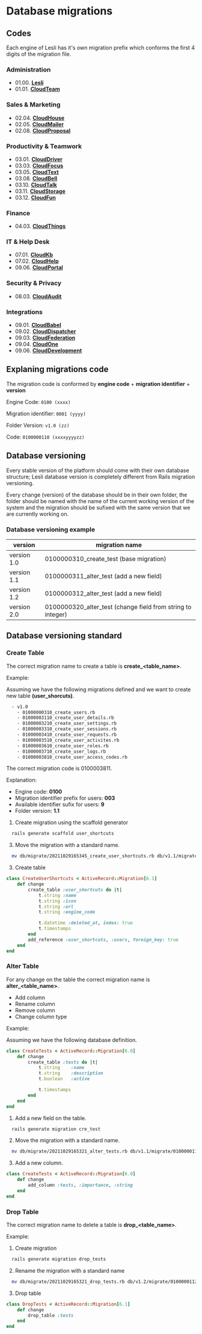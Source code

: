 # Database migrations

## Codes

Each engine of Lesli has it's own migration prefix which conforms the first 4 digits of the migration file.

### Administration
- 01.00. [**Lesli**](https://github.com/leitfaden/Lesli/blob/master/docs/db/database.md)
- 01.01. [**CloudTeam**](https://github.com/leitfaden/cloud_team/blob/master/docs/database.md)

### Sales & Marketing
- 02.04. [**CloudHouse**](https://github.com/leitfaden/cloud_house/blob/master/docs/database.md)
- 02.05. [**CloudMailer**](https://github.com/leitfaden/cloud_mailer/blob/master/docs/database.md)
- 02.08. [**CloudProposal**](https://github.com/leitfaden/cloud_proposal/blob/master/docs/database.md)

### Productivity & Teamwork
- 03.01. [**CloudDriver**](https://github.com/leitfaden/cloud_driver/blob/master/docs/database.md)
- 03.03. [**CloudFocus**](https://github.com/leitfaden/cloud_focus/blob/master/docs/database.md)
- 03.05. [**CloudText**](https://github.com/leitfaden/cloud_text/blob/master/docs/database.md)
- 03.08. [**CloudBell**](https://github.com/leitfaden/cloud_bell/blob/master/docs/database.md)
- 03.10. [**CloudTalk**](https://github.com/leitfaden/cloud_talk/blob/master/docs/database.md)
- 03.11. [**CloudStorage**](https://github.com/leitfaden/cloud_storage/blob/master/docs/database.md)
- 03.12. [**CloudFun**](https://github.com/leitfaden/cloud_fun/blob/master/docs/database.md)

### Finance
- 04.03. [**CloudThings**](https://github.com/leitfaden/cloud_things/blob/master/docs/database.md)

### IT & Help Desk
- 07.01. [**CloudKb**](https://github.com/leitfaden/cloud_kb/blob/master/docs/database.md)
- 07.02. [**CloudHelp**](https://github.com/leitfaden/cloud_help/blob/master/docs/database.md)
- 09.06. [**CloudPortal**](https://github.com/leitfaden/cloud_portal/blob/master/docs/database.md)
### Security & Privacy
- 08.03. [**CloudAudit**](https://github.com/le`itfaden/cloud_audit/blob/master/docs/database.md)

### Integrations
- 09.01. [**CloudBabel**](https://github.com/leitfaden/cloud_babel/blob/master/docs/database.md)
- 09.02. [**CloudDispatcher**](https://github.com/leitfaden/cloud_dispatcher/blob/master/docs/database.md)
- 09.03. [**CloudFederation**](https://github.com/leitfaden/cloud_federation/blob/master/docs/database.md)
- 09.04. [**CloudOne**](https://github.com/leitfaden/cloud_one/blob/master/docs/database.md)
- 09.06. [**CloudDevelopment**](https://github.com/leitfaden/cloud_development/blob/master/docs/database.md)

## Explaning migrations code

The migration code is conformed by **engine code** + **migration identifier** + **version**

Engine Code: `0100 (xxxx)`

Migration identifier: `0001 (yyyy)`

Folder Version: `v1.0 (zz)`

Code: `0100000110 (xxxxyyyyzz)`
## Database versioning
Every stable version of the platform should come with their own database structure; Lesli database version is completely different from Rails migration versioning.

Every change (version) of the database should be in their own folder, the folder should be named with the name of the current working version of the system and the migration should be sufixed with the same version that we are currently working on.

### Database versioning example
| version       |   migration name
|-              |-
| version 1.0   |   0100000310_create_test  (base migration)
| version 1.1   |   0100000311_alter_test   (add a new field)
| version 1.2   |   0100000312_alter_test   (add a new field)
| version 2.0   |   0100000320_alter_test   (change field from string to integer)

## Database versioning standard

### Create Table

The correct migration name to create a table is **create_<table_name>**.

Example:

Assuming we have the following migrations defined and we want to create new table **(user_shorcuts)**.

```bash
  - v1.0
    - 01000000310_create_users.rb
    - 01000003110_create_user_details.rb
    - 01000003210_create_user_settings.rb
    - 01000003310_create_user_sessions.rb
    - 01000003410_create_user_requests.rb
    - 01000003510_create_user_activites.rb
    - 01000003610_create_user_roles.rb
    - 01000003710_create_user_logs.rb
    - 01000003810_create_user_access_codes.rb
```

The correct migration code is 0100003811.

Explanation:
- Engine code: **0100**
- Migration identifier prefix for users: **003**
- Available identifier sufix for users: **9**
- Folder version: **1.1**


1. Create migration using the scaffold generator
```bash
  rails generate scaffold user_shortcuts
```

3. Move the migration with a standard name.
```bash
  mv db/migrate/20211029165345_create_user_shortcuts.rb db/v1.1/migrate/01000003911_create_user_shortcuts.rb
```

3. Create table
```ruby
class CreateUserShortcuts < ActiveRecord::Migration[6.1]
    def change
        create_table :user_shortcuts do |t|
            t.string :name
            t.string :icon
            t.string :url
            t.string :engine_code

            t.datetime :deleted_at, index: true
            t.timestamps
        end
        add_reference :user_shortcuts, :users, foreign_key: true
    end
end
```

### Alter Table
For any change on the table the correct migration name is **alter_<table_name>**.

- Add column
- Rename column
- Remove column
- Change column type

Example:

Assuming we have the following database definition.
```ruby
class CreateTests < ActiveRecord::Migration[6.0]
    def change
        create_table :tests do |t|
            t.string    :name
            t.string    :description
            t.boolean   :active

            t.timestamps
        end
    end
end
```

1. Add a new field on the table.

```ruby
  rails generate migration cre_test
```

2. Move the migration with a standard name.
```bash
  mv db/migrate/20211029165321_alter_tests.rb db/v1.1/migrate/0100000111_alter_tests.rb
```

3. Add a new column.
```ruby
class CreateTests < ActiveRecord::Migration[6.0]
    def change
        add_column :tests, :importance, :string
    end
end
```

### Drop Table

The correct migration name to delete a table is **drop_<table_name>**.

Example:
1. Create migration

```bash
  rails generate migration drop_tests
```

2. Rename the migration with a standard name
```bash
  mv db/migrate/20211029165321_drop_tests.rb db/v1.2/migrate/0100000112_drop_tests.rb
```

3. Drop table
```ruby
class DropTests < ActiveRecord::Migration[6.1]
    def change
        drop_table :tests
    end
end
```
